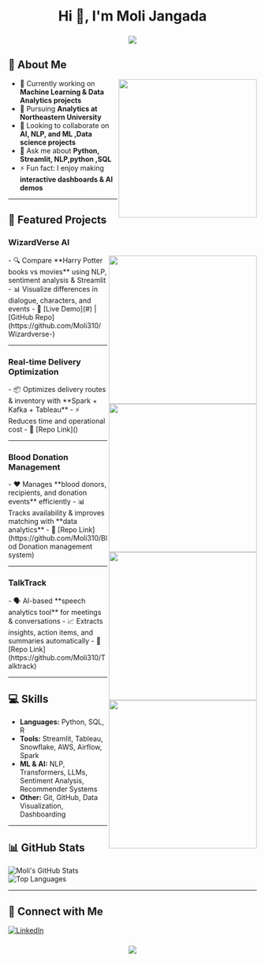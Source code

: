 <h1 align="center">Hi 👋, I'm Moli Jangada</h1>

<h3 align="center">
  <img src="https://readme-typing-svg.herokuapp.com/?font=Righteous&size=30&center=true&vCenter=true&width=500&height=50&duration=4000&lines=AI+|+ML+|+Data+Analytics+Enthusiast" />
</h3>

## 💫 About Me
<img align="right" width="280" src="https://user-images.githubusercontent.com/55389276/140866485-8fb1c876-9a8f-4d6a-98dc-08c4981eaf70.gif">

- 🔭 Currently working on **Machine Learning & Data Analytics projects**  
- 🌱 Pursuing **Analytics at Northeastern University**  
- 👯 Looking to collaborate on **AI, NLP, and ML ,Data science projects**  
- 💬 Ask me about **Python, Streamlit, NLP,python ,SQL**  
- ⚡ Fun fact: I enjoy making **interactive dashboards & AI demos**

---

## 🚀 Featured Projects

### **WizardVerse AI**
<img align="right" width="300" src="https://media.giphy.com/media/fqK2EN2qu0vsA/giphy.gif" />
- 🔍 Compare **Harry Potter books vs movies** using NLP, sentiment analysis & Streamlit  
- 📊 Visualize differences in dialogue, characters, and events  
- 🔗 [Live Demo](#) | [GitHub Repo](https://github.com/Moli310/Wizardverse-)  

---

### **Real-time Delivery Optimization**
<img align="right" width="300" src="https://media.giphy.com/media/l3q2K5jinAlChoCLS/giphy.gif" />
- 📦 Optimizes delivery routes & inventory with **Spark + Kafka + Tableau**  
- ⚡ Reduces time and operational cost  
- 🔗 [Repo Link]()  

---

### **Blood Donation Management**
<img align="right" width="300" src="https://media.giphy.com/media/3oKIPwoeGErMmaI43C/giphy.gif" />
- ❤️ Manages **blood donors, recipients, and donation events** efficiently  
- 📊 Tracks availability & improves matching with **data analytics**  
- 🔗 [Repo Link](https://github.com/Moli310/Blod Donation management system)  

---

### **TalkTrack**
<img align="right" width="300" src="https://media.giphy.com/media/xT5LMQdb8cK2yz8lY8/giphy.gif" />
- 🗣️ AI-based **speech analytics tool** for meetings & conversations  
- 📈 Extracts insights, action items, and summaries automatically  
- 🔗 [Repo Link](https://github.com/Moli310/Talktrack)  

---

## 💻 Skills
- **Languages:** Python, SQL, R  
- **Tools:** Streamlit, Tableau, Snowflake, AWS, Airflow, Spark  
- **ML & AI:** NLP, Transformers, LLMs, Sentiment Analysis, Recommender Systems  
- **Other:** Git, GitHub, Data Visualization, Dashboarding  

---

## 📊 GitHub Stats
![Moli's GitHub Stats](https://github-readme-stats.vercel.app/api?username=Moli310&show_icons=true&theme=radical)  
![Top Languages](https://github-readme-stats.vercel.app/api/top-langs/?username=Moli310&layout=compact&theme=radical)

---

## 🎯 Connect with Me
[![LinkedIn](https://img.shields.io/badge/LinkedIn-0077B5?style=for-the-badge&logo=linkedin&logoColor=white)](https://www.linkedin.com/in/moli-jangada/)  


<h3 align="center">
  <img src="https://readme-typing-svg.herokuapp.com/?font=Righteous&size=25&center=true&vCenter=true&width=500&height=50&duration=4000&lines=Thanks+for+visiting!+✌️;+Let's+collab+on+AI+projects!" />
</h3>

